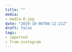 ```yaml
---
title: ""
media:
- media-0.jpg
date: "2019-10-06T08:12:21Z"
draft: false
tags:
- imported
- from-instagram
---
```


